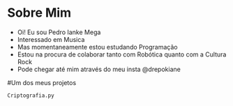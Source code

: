 # Sobre Mim

- Oi! Eu sou Pedro Ianke Mega
- Interessado em Musica
- Mas momentaneamente estou estudando Programação 
- Estou na procura de colaborar tanto com Robótica quanto com a Cultura Rock
- Pode chegar até mim através do meu insta @drepokiane

#Um dos meus projetos

`Criptografia.py`
